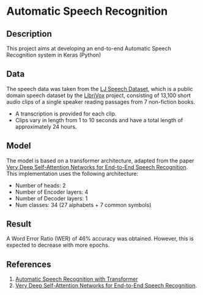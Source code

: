 # Automatic Speech Recognition

## Description

This project aims at developing an end-to-end Automatic Speech Recognition system in Keras (Python)

## Data

The speech data was taken from the [LJ Speech Dataset](https://keithito.com/LJ-Speech-Dataset/), which is a public domain speech dataset by the [LibriVox](https://librivox.org/) project, consisting of 13,100 short audio clips of a single speaker reading passages from 7 non-fiction books.
* A transcription is provided for each clip.
* Clips vary in length from 1 to 10 seconds and have a total length of approximately 24 hours.

## Model

The model is based on a transformer architecture, adapted from the paper [Very Deep Self-Attention Networks for End-to-End Speech Recognition](https://arxiv.org/abs/1904.13377).
This implementation uses the following architecture:
* Number of heads: 2
* Number of Encoder layers: 4
* Number of Decoder layers: 1
* Num classes: 34 (27 alphabets + 7 common symbols)

## Result

A Word Error Ratio (WER) of 46% accuracy was obtained. However, this is expected to decrease with more epochs.

## References

1. [Automatic Speech Recognition with Transformer](https://keras.io/examples/audio/transformer_asr/)
2. [Very Deep Self-Attention Networks for End-to-End Speech Recognition](https://arxiv.org/abs/1904.13377).

